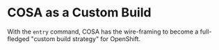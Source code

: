 # COSA as a Custom Build

With the `entry` command, COSA has the wire-framing to become a full-fledged "custom build strategy" for OpenShift.


